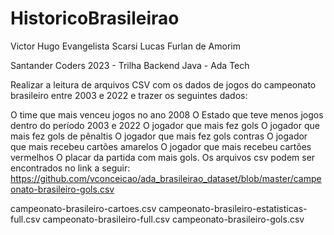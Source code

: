 # HistoricoBrasileirao

Victor Hugo Evangelista Scarsi
Lucas Furlan de Amorim

Santander Coders 2023 - Trilha Backend Java - Ada Tech

Realizar a leitura de arquivos CSV com os dados de jogos do campeonato brasileiro entre 2003 e 2022 e trazer os seguintes dados:

O time que mais venceu jogos no ano 2008
O Estado que teve menos jogos dentro do período 2003 e 2022
O jogador que mais fez gols
O jogador que mais fez gols de pênaltis
O jogador que mais fez gols contras
O jogador que mais recebeu cartões amarelos
O jogador que mais recebeu cartões vermelhos
O placar da partida com mais gols.
Os arquivos csv podem ser encontrados no link a seguir: https://github.com/vconceicao/ada_brasileirao_dataset/blob/master/campeonato-brasileiro-gols.csv

campeonato-brasileiro-cartoes.csv
campeonato-brasileiro-estatisticas-full.csv
campeonato-brasileiro-full.csv
campeonato-brasileiro-gols.csv